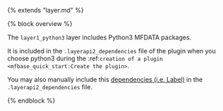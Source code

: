 {% extends "layer.md" %}

{% block overview %}

The `layer1_python3` layer includes Python3 MFDATA packages.

It is included in the `.layerapi2_dependencies` file of the plugin when you choose python3 during the :ref:`creation of a plugin <mfbase_quick_start:Create the plugin>`.

You may also manually include this [dependencies (i.e. Label)](#label) in the `.layerapi2_dependencies` file.

{% endblock %}
